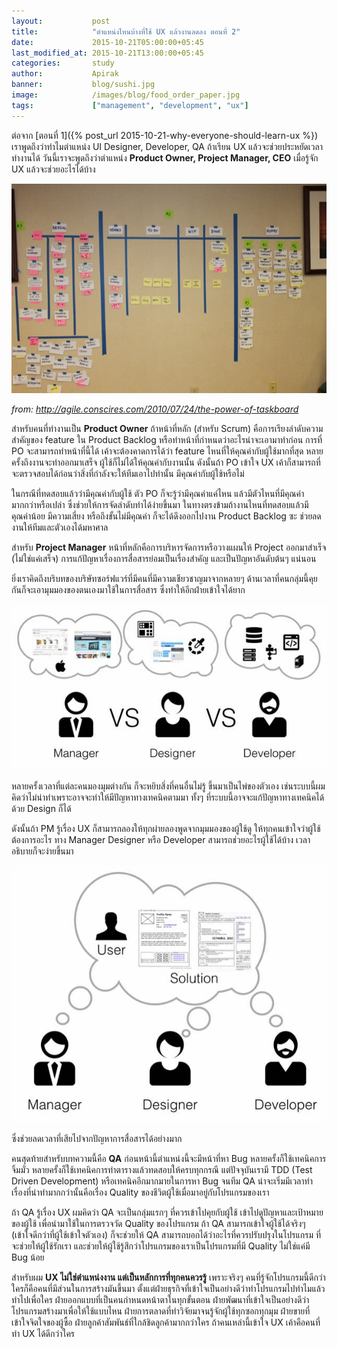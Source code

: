 ```yaml
---
layout:           post
title:            "ตำแหน่งไหนบ้างที่ใช้ UX แล้วงานลดลง ตอนที่ 2"
date:             2015-10-21T05:00:00+05:45
last_modified_at: 2015-10-21T13:00:00+05:45
categories:       study
author:           Apirak
banner:           blog/sushi.jpg
image:            /images/blog/food_order_paper.jpg
tags:             ["management", "development", "ux"]
---
```



ต่อจาก [ตอนที่ 1]({% post_url 2015-10-21-why-everyone-should-learn-ux %}) เราพูดถึงว่าทำไมตำแหน่ง UI Designer, Developer, QA ถ้าเรียน UX แล้วจะช่วยประหยัดเวลาทำงานได้ วันนี้เราจะพูดถึงว่าตำแหน่ง **Product Owner, Project Manager, CEO** เมื่อรู้จัก UX แล้วจะช่วยอะไรได้บ้าง

![Product Backlog](/images/blog/backlog.jpg)

_from: http://agile.conscires.com/2010/07/24/the-power-of-taskboard_

<!--more-->

สำหรับคนที่ทำงานเป็น **Product Owner** ถ้าหน้าที่หลัก (สำหรับ Scrum) คือการเรียงลำดับความสำคัญของ feature ใน Product Backlog หรือทำหน้าที่กำหนดว่าอะไรน่าจะเอามาทำก่อน การที่ PO จะสามารถทำหน้าที่นี้ได้ เค้าจะต้องคาดการได้ว่า feature ไหนที่ให้คุณค่ากับผู้ใช้มากที่สุด หลายครั้งถึงงานจะทำออกมาเสร็จ ผู้ใช้ก็ไม่ได้ให้คุณค่ากับงานนั้น ดังนั้นถ้า PO เข้าใจ UX เค้าก็สามารถที่จะตรวจสอบได้ก่อนว่าสิ่งที่กำลังจะให้ทีมเอาไปทำนั้น มีคุณค่ากับผู้ใช้หรือไม่

ในกรณีที่ทดสอบแล้วว่ามีคุณค่ากับผู้ใช้ ตัว PO ก็จะรู้ว่ามีคุณค่าแค่ไหน แล้วมีตัวไหนที่มีคุณค่ามากกว่าหรือเปล่า ซึ่งช่วยให้การจัดลำดับทำได้ง่ายขึ้นมา ในทางตรงข้ามถ้างานไหนที่ทดสอบแล้วมีคุณค่าน้อย มีความเสี่ยง หรือถึงขั้นไม่มีคุณค่า ก็จะได้ดึงออกไปงาน Product Backlog ซะ ช่วยลดงานให้ทีมและตัวเองได้มหาศาล

สำหรับ **Project Manager** หน้าที่หลักคือการบริหารจัดการหรือวางแผนให้ Project ออกมาสำเร็จ (ไม่ใช่แค่เสร็จ) การแก้ปัญหาเรื่องการสื่อสารย่อมเป็นเรื่องสำคัญ และเป็นปัญหาอันดับต้นๆ แน่นอน

ยิ่งเราคิดถึงบริบทของบริษัทซอร์ฟแวร์ที่มีคนที่มีความเชียวชาญมาจากหลายๆ ด้านเวลาที่คนกลุ่มนี้คุยกันก็จะเอามุมมองของตนเองมาใช้ในการสื่อสาร ซึ่งทำให้อีกฝ่ายเข้าใจได้ยาก

![Communication Problems](/images/blog/communication.jpg)

หลายครั้งเวลาที่แต่ละคนมองมุมต่างกัน ก็จะหยิบสิ่งที่คนอื่นไม่รู้ ขึ้นมาเป็นไพ่ของตัวเอง เช่นระบบนี้ผมคิดว่าไม่น่าทำเพราะอาจจะทำให้มีปัญหาทางเทคนิคตามมา ทั้งๆ ที่ระบบนี้อาจจะแก้ปัญหาทางเทคนิคได้ด้วย Design ก็ได้

ดังนั้นถ้า PM รู้เรื่อง UX ก็สามารถลองให้ทุกผ่ายลองพูดจากมุมมองของผู้ใช้ดู ให้ทุกคนเข้าใจว่าผู้ใช้ต้องการอะไร ทาง Manager Designer หรือ Developer สามารถช่วยอะไรผู้ใช้ได้บ้าง เวลาอธิบายก็จะง่ายขึ้นมา

![User centered design](/images/blog/usercenter.jpg)

ซึ่งช่วยลดเวลาที่เสียไปจากปัญหาการสื่อสารได้อย่างมาก

คนสุดท้ายสำหรับบทความนี้คือ **QA** ก่อนหน้านี้ตำแหน่งนี้จะมีหน้าที่หา Bug หลายครั้งก็ใช้เทคนิคการจิ้มมั่ว หลายครั้งก็ใช้เทคนิคการทำตารางแล้วทดสอบให้ครบทุกกรณี แต่ปัจจุบันเรามี TDD (Test Driven Development) หรือเทคนิคอีกมากมายในการหา Bug จนทีม QA น่าจะเริ่มมีเวลาทำเรื่องที่น่าทำมากกว่านั้นคือเรื่อง Quality ของชีวิตผู้ใช้เมื่อมาอยู่กับโปรแกรมของเรา

ถ้า QA รู้เรื่อง UX ผมคิดว่า QA จะเป็นกลุ่มแรกๆ ที่ควรเข้าไปคุยกับผู้ใช้ เข้าไปดูปัญหาและเป้าหมายของผู้ใช้ เพื่อนำมาใช้ในการตรวจวัด Quality ของโปรแกรม ถ้า QA สามารถเข้าใจผู้ใช้ได้จริงๆ (เข้าใจดีกว่าที่ผู้ใช้เข้าใจตัวเอง) ก็จะช่วยให้ QA สามารถบอกได้ว่าอะไรที่ควรปรับปรุงในโปรแกรม ที่จะช่วยให้ผู้ใช้รักเรา และช่วยให้ผู้ใช้รู้สึกว่าโปรแกรมของเราเป็นโปรแกรมที่มี Quality ไม่ใช่แค่มี Bug น้อย

สำหรับผม **UX ไม่ใช่ตำแหน่งงาน แต่เป็นหลักการที่ทุกคนควรรู้** เพราะจริงๆ คนที่รู้จักโปรแกรมนี้ดีกว่าใครก็คือคนที่มีส่วนในการสร้างมันขึ้นมา ตั้งแต่ฝ่ายธุรกิจที่เข้าใจเป็นอย่างดีว่าทำโปรแกรมไปทำไมแล้วทำไปเพื่อใคร ฝ่ายออกแบบที่เป็นคนกำหนดหน้าตาในทุกขั้นตอน ฝ่ายพัฒนาที่เข้าใจเป็นอย่างดีว่าโปรแกรมสร้างมาเพื่อให้ใช้แบบไหน ฝ่ายการตลาดที่ทำวิจัยมาจนรู้จักผู้ใช้ทุกซอกทุกมุม ฝ่ายขายที่เข้าใจจิตใจของผู้ซื้อ ฝ่ายลูกค้าสัมพันธ์ที่ใกล้ชิดลูกค้ามากกว่าใคร ถ้าคนเหล่านี้เข้าใจ UX เค้าคือคนที่ทำ UX ได้ดีกว่าใคร

